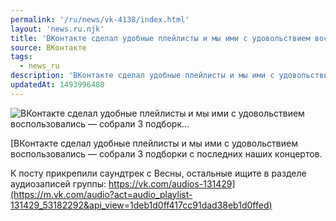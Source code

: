 ```yaml
---
permalink: '/ru/news/vk-4138/index.html'
layout: 'news.ru.njk'
title: 'ВКонтакте сделал удобные плейлисты и мы ими с удовольствием воспользовались — собрали 3 подборк…'
source: ВКонтакте
tags:
  - news_ru
description: 'ВКонтакте сделал удобные плейлисты и мы ими с удовольствием воспользовались — собрали 3 подборк…'
updatedAt: 1493996480
---
```

![ВКонтакте сделал удобные плейлисты и мы ими с удовольствием воспользовались — собрали 3 подборк…](https://sun9-64.userapi.com/impf/c637630/v637630075/3d839/QoS1sHwG3kY.jpg?size=512x512&quality=96&proxy=1&sign=78f0106029e090c8282f188bbe1dea0a&c_uniq_tag=rswCnCSV4C4IHfNBivKw_eISXAbwtArby3iNpAlcW5E&type=album)

[ВКонтакте сделал удобные плейлисты и мы ими с удовольствием воспользовались — собрали 3 подборки с последних наших концертов.

К посту прикрепили саундтрек с Весны, остальные ищите в разделе аудиозаписей группы: https://vk.com/audios-131429](https://m.vk.com/audio?act=audio_playlist-131429_53182292&api_view=1deb1d0ff417cc91dad38eb1d0ffed)
